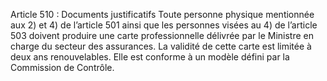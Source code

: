 Article 510 : Documents justificatifs
Toute personne physique mentionnée aux 2) et 4) de l’article 501 ainsi que les personnes visées au 4) de l’article 503 doivent produire une carte professionnelle délivrée par le Ministre en charge du secteur des assurances. La validité de cette carte est limitée à deux ans renouvelables. Elle est conforme à un modèle défini par la Commission de Contrôle.